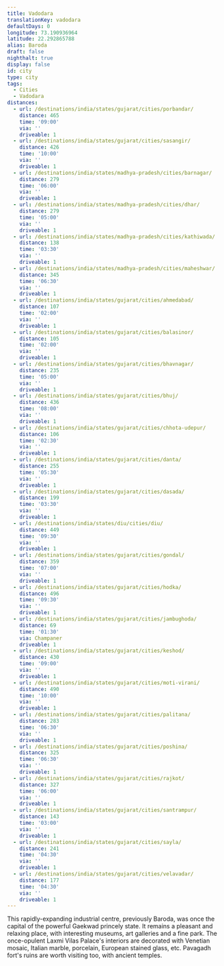 ```yaml
---
title: Vadodara
translationKey: vadodara
defaultDays: 0
longitude: 73.190936964
latitude: 22.292865788
alias: Baroda
draft: false
nighthalt: true
display: false
id: city
type: city
tags:
  - Cities
  - Vadodara
distances:
  - url: /destinations/india/states/gujarat/cities/porbandar/
    distance: 465
    time: '09:00'
    via: ''
    driveable: 1
  - url: /destinations/india/states/gujarat/cities/sasangir/
    distance: 426
    time: '10:00'
    via: ''
    driveable: 1
  - url: /destinations/india/states/madhya-pradesh/cities/barnagar/
    distance: 279
    time: '06:00'
    via: ''
    driveable: 1
  - url: /destinations/india/states/madhya-pradesh/cities/dhar/
    distance: 279
    time: '05:00'
    via: ''
    driveable: 1
  - url: /destinations/india/states/madhya-pradesh/cities/kathiwada/
    distance: 138
    time: '03:30'
    via: ''
    driveable: 1
  - url: /destinations/india/states/madhya-pradesh/cities/maheshwar/
    distance: 345
    time: '06:30'
    via: ''
    driveable: 1
  - url: /destinations/india/states/gujarat/cities/ahmedabad/
    distance: 107
    time: '02:00'
    via: ''
    driveable: 1
  - url: /destinations/india/states/gujarat/cities/balasinor/
    distance: 105
    time: '02:00'
    via: ''
    driveable: 1
  - url: /destinations/india/states/gujarat/cities/bhavnagar/
    distance: 235
    time: '05:00'
    via: ''
    driveable: 1
  - url: /destinations/india/states/gujarat/cities/bhuj/
    distance: 436
    time: '08:00'
    via: ''
    driveable: 1
  - url: /destinations/india/states/gujarat/cities/chhota-udepur/
    distance: 106
    time: '02:30'
    via: ''
    driveable: 1
  - url: /destinations/india/states/gujarat/cities/danta/
    distance: 255
    time: '05:30'
    via: ''
    driveable: 1
  - url: /destinations/india/states/gujarat/cities/dasada/
    distance: 199
    time: '03:30'
    via: ''
    driveable: 1
  - url: /destinations/india/states/diu/cities/diu/
    distance: 449
    time: '09:30'
    via: ''
    driveable: 1
  - url: /destinations/india/states/gujarat/cities/gondal/
    distance: 359
    time: '07:00'
    via: ''
    driveable: 1
  - url: /destinations/india/states/gujarat/cities/hodka/
    distance: 496
    time: '09:30'
    via: ''
    driveable: 1
  - url: /destinations/india/states/gujarat/cities/jambughoda/
    distance: 69
    time: '01:30'
    via: Champaner
    driveable: 1
  - url: /destinations/india/states/gujarat/cities/keshod/
    distance: 430
    time: '09:00'
    via: ''
    driveable: 1
  - url: /destinations/india/states/gujarat/cities/moti-virani/
    distance: 490
    time: '10:00'
    via: ''
    driveable: 1
  - url: /destinations/india/states/gujarat/cities/palitana/
    distance: 283
    time: '06:30'
    via: ''
    driveable: 1
  - url: /destinations/india/states/gujarat/cities/poshina/
    distance: 325
    time: '06:30'
    via: ''
    driveable: 1
  - url: /destinations/india/states/gujarat/cities/rajkot/
    distance: 327
    time: '06:00'
    via: ''
    driveable: 1
  - url: /destinations/india/states/gujarat/cities/santrampur/
    distance: 143
    time: '03:00'
    via: ''
    driveable: 1
  - url: /destinations/india/states/gujarat/cities/sayla/
    distance: 241
    time: '04:30'
    via: ''
    driveable: 1
  - url: /destinations/india/states/gujarat/cities/velavadar/
    distance: 177
    time: '04:30'
    via: ''
    driveable: 1
---
```
















































































































































































This rapidly-expanding industrial centre, previously Baroda, was once the capital of the powerful Gaekwad princely state. It remains a pleasant and relaxing place, with interesting museums, art galleries and a fine park. The once-opulent Laxmi Vilas Palace's interiors are decorated with Venetian mosaic, Italian marble, porcelain, European stained glass, etc. Pavagadh fort's ruins are worth visiting too, with ancient temples.